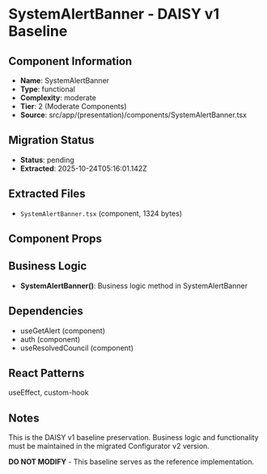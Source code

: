 # SystemAlertBanner - DAISY v1 Baseline

## Component Information

- **Name**: SystemAlertBanner
- **Type**: functional
- **Complexity**: moderate
- **Tier**: 2 (Moderate Components)
- **Source**: src/app/(presentation)/components/SystemAlertBanner.tsx

## Migration Status

- **Status**: pending
- **Extracted**: 2025-10-24T05:16:01.142Z

## Extracted Files

- `SystemAlertBanner.tsx` (component, 1324 bytes)

## Component Props



## Business Logic

- **SystemAlertBanner()**: Business logic method in SystemAlertBanner

## Dependencies

- useGetAlert (component)
- auth (component)
- useResolvedCouncil (component)

## React Patterns

useEffect, custom-hook

## Notes

This is the DAISY v1 baseline preservation. Business logic and functionality
must be maintained in the migrated Configurator v2 version.

**DO NOT MODIFY** - This baseline serves as the reference implementation.
